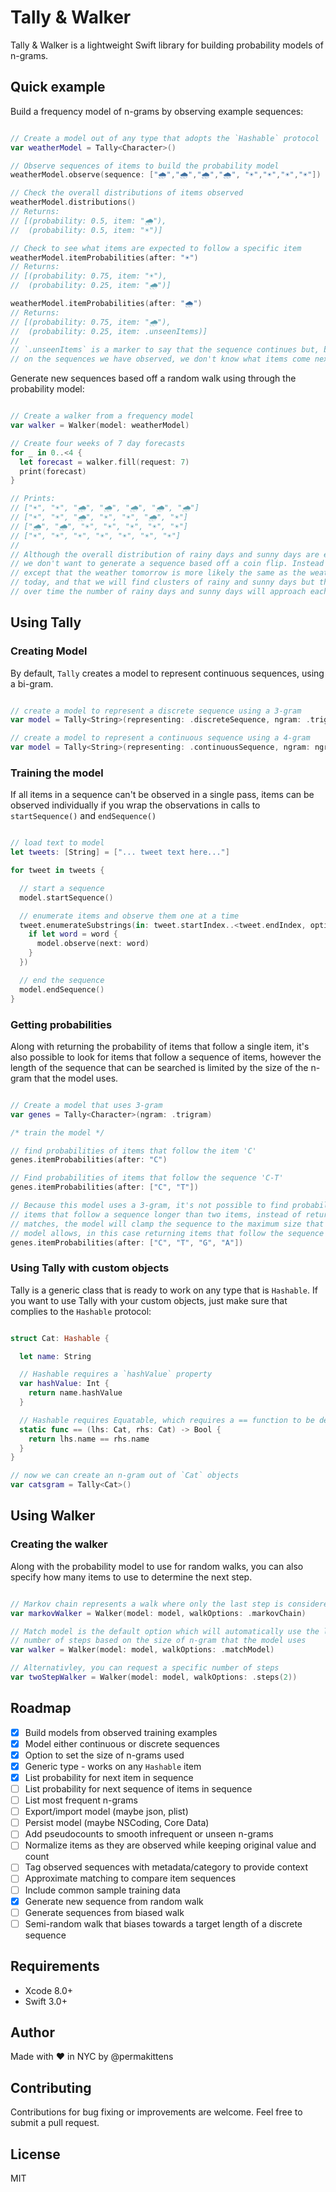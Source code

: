 # Tally & Walker

Tally & Walker is a lightweight Swift library for building probability models of n-grams.

## Quick example

Build a frequency model of n-grams by observing example sequences:

````Swift

// Create a model out of any type that adopts the `Hashable` protocol
var weatherModel = Tally<Character>()

// Observe sequences of items to build the probability model
weatherModel.observe(sequence: ["🌧","🌧","🌧","🌧", "☀️","☀️","☀️","☀️"])

// Check the overall distributions of items observed
weatherModel.distributions()
// Returns:
// [(probability: 0.5, item: "🌧"),
//  (probability: 0.5, item: "☀️")]

// Check to see what items are expected to follow a specific item  
weatherModel.itemProbabilities(after: "☀️")
// Returns:
// [(probability: 0.75, item: "☀️"),
//  (probability: 0.25, item: "🌧")]

weatherModel.itemProbabilities(after: "🌧")
// Returns:
// [(probability: 0.75, item: "🌧"),
//  (probability: 0.25, item: .unseenItems)]
//
// `.unseenItems` is a marker to say that the sequence continues but, based
// on the sequences we have observed, we don't know what items come next

````

Generate new sequences based off a random walk using through the probability model:

````Swift

// Create a walker from a frequency model
var walker = Walker(model: weatherModel)

// Create four weeks of 7 day forecasts
for _ in 0..<4 {
  let forecast = walker.fill(request: 7)
  print(forecast)
}

// Prints:
// ["☀️", "☀️", "🌧", "🌧", "🌧", "🌧", "🌧"]
// ["☀️", "☀️", "🌧", "☀️", "☀️", "🌧", "☀️"]
// ["🌧", "🌧", "☀️", "☀️", "☀️", "☀️", "☀️"]
// ["☀️", "☀️", "☀️", "☀️", "☀️", "☀️", "☀️"]
//
// Although the overall distribution of rainy days and sunny days are equal
// we don't want to generate a sequence based off a coin flip. Instead we
// except that the weather tomorrow is more likely the same as the weather
// today, and that we will find clusters of rainy and sunny days but that
// over time the number of rainy days and sunny days will approach each other.

````

## Using Tally

### Creating Model

By default, `Tally` creates a model to represent continuous sequences, using a bi-gram.

```Swift

// create a model to represent a discrete sequence using a 3-gram
var model = Tally<String>(representing: .discreteSequence, ngram: .trigram)

// create a model to represent a continuous sequence using a 4-gram
var model = Tally<String>(representing: .continuousSequence, ngram: ngram(4))

```

### Training the model  

If all items in a sequence can't be observed in a single pass, items can be observed individually if you wrap the observations in calls to `startSequence()` and `endSequence()`

```Swift

// load text to model
let tweets: [String] = ["... tweet text here..."]

for tweet in tweets {

  // start a sequence
  model.startSequence()

  // enumerate items and observe them one at a time
  tweet.enumerateSubstrings(in: tweet.startIndex..<tweet.endIndex, options: .byWords, { word, _, _, _ in
    if let word = word {
      model.observe(next: word)
    }
  })

  // end the sequence
  model.endSequence()
}

```

### Getting probabilities

Along with returning the probability of items that follow a single item, it's also possible to look for items that follow a sequence of items, however the length of the sequence that can be searched is limited by the size of the n-gram that the model uses.

```Swift

// Create a model that uses 3-gram
var genes = Tally<Character>(ngram: .trigram)

/* train the model */

// find probabilities of items that follow the item 'C'
genes.itemProbabilities(after: "C")

// Find probabilities of items that follow the sequence 'C-T'  
genes.itemProbabilities(after: ["C", "T"])

// Because this model uses a 3-gram, it's not possible to find probabilities of
// items that follow a sequence longer than two items, instead of returning no
// matches, the model will clamp the sequence to the maximum size that the
// model allows, in this case returning items that follow the sequence 'G-A'
genes.itemProbabilities(after: ["C", "T", "G", "A"])

```
### Using Tally with custom objects

Tally is a generic class that is ready to work on any type that is `Hashable`.
If you want to use Tally with your custom objects, just make sure that complies to the `Hashable` protocol:

````Swift

struct Cat: Hashable {

  let name: String

  // Hashable requires a `hashValue` property
  var hashValue: Int {
    return name.hashValue
  }

  // Hashable requires Equatable, which requires a == function to be defined
  static func == (lhs: Cat, rhs: Cat) -> Bool {
    return lhs.name == rhs.name
  }
}

// now we can create an n-gram out of `Cat` objects
var catsgram = Tally<Cat>()

````

## Using Walker

### Creating the walker

Along with the probability model to use for random walks, you can also specify how many items to use to determine the next step.  

```Swift

// Markov chain represents a walk where only the last step is considered
var markovWalker = Walker(model: model, walkOptions: .markovChain)

// Match model is the default option which will automatically use the largest
// number of steps based on the size of n-gram that the model uses
var walker = Walker(model: model, walkOptions: .matchModel)

// Alternativley, you can request a specific number of steps
var twoStepWalker = Walker(model: model, walkOptions: .steps(2))

```

## Roadmap

- [x] Build models from observed training examples
- [x] Model either continuous or discrete sequences
- [x] Option to set the size of n-grams used
- [x] Generic type - works on any `Hashable` item
- [x] List probability for next item in sequence
- [ ] List probability for next sequence of items in sequence
- [ ] List most frequent n-grams
- [ ] Export/import model (maybe json, plist)
- [ ] Persist model (maybe NSCoding, Core Data)
- [ ] Add pseudocounts to smooth infrequent or unseen n-grams
- [ ] Normalize items as they are observed while keeping original value and count
- [ ] Tag observed sequences with metadata/category to provide context
- [ ] Approximate matching to compare item sequences
- [ ] Include common sample training data
- [x] Generate new sequence from random walk
- [ ] Generate sequences from biased walk
- [ ] Semi-random walk that biases towards a target length of a discrete sequence

## Requirements

- Xcode 8.0+
- Swift 3.0+

## Author

Made with :heart: in NYC by @permakittens

## Contributing

Contributions for bug fixing or improvements are welcome. Feel free to submit a pull request.

## License

MIT
